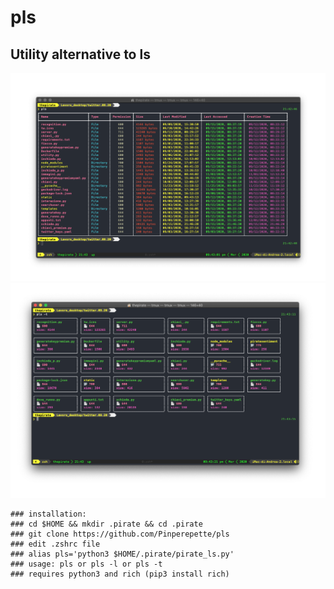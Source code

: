 # pls
## Utility alternative to ls

![alt text](https://github.com/Pinperepette/pls/blob/main/mucca.png)
![alt text](https://github.com/Pinperepette/pls/blob/main/pollo.png)
```
### installation: 
### cd $HOME && mkdir .pirate && cd .pirate
### git clone https://github.com/Pinperepette/pls
### edit .zshrc file
### alias pls='python3 $HOME/.pirate/pirate_ls.py'
### usage: pls or pls -l or pls -t
### requires python3 and rich (pip3 install rich)
```
